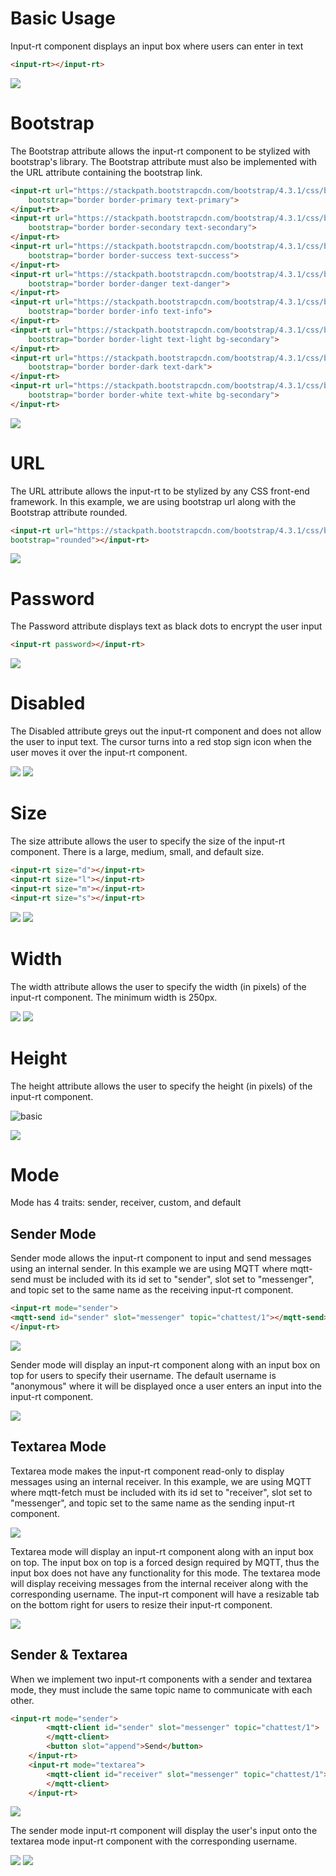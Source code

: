 # Basic Usage
Input-rt component displays an input box where users can enter in text

```html
<input-rt></input-rt>
```

<img src="images/basic_output.png">

# Bootstrap
The Bootstrap attribute allows the input-rt component to be stylized with bootstrap's library. The Bootstrap attribute must also be implemented with the URL attribute containing the bootstrap link. 

<!-- <img src="images/bootstrap.png"> -->
```html
<input-rt url="https://stackpath.bootstrapcdn.com/bootstrap/4.3.1/css/bootstrap.min.css"
    bootstrap="border border-primary text-primary"> 
</input-rt>
<input-rt url="https://stackpath.bootstrapcdn.com/bootstrap/4.3.1/css/bootstrap.min.css"
    bootstrap="border border-secondary text-secondary"> 
</input-rt>
<input-rt url="https://stackpath.bootstrapcdn.com/bootstrap/4.3.1/css/bootstrap.min.css"
    bootstrap="border border-success text-success"> 
</input-rt>
<input-rt url="https://stackpath.bootstrapcdn.com/bootstrap/4.3.1/css/bootstrap.min.css"
    bootstrap="border border-danger text-danger"> 
</input-rt>
<input-rt url="https://stackpath.bootstrapcdn.com/bootstrap/4.3.1/css/bootstrap.min.css"
    bootstrap="border border-info text-info"> 
</input-rt>
<input-rt url="https://stackpath.bootstrapcdn.com/bootstrap/4.3.1/css/bootstrap.min.css"
    bootstrap="border border-light text-light bg-secondary"> 
</input-rt>
<input-rt url="https://stackpath.bootstrapcdn.com/bootstrap/4.3.1/css/bootstrap.min.css"
    bootstrap="border border-dark text-dark"> 
</input-rt>
<input-rt url="https://stackpath.bootstrapcdn.com/bootstrap/4.3.1/css/bootstrap.min.css"
    bootstrap="border border-white text-white bg-secondary"> 
</input-rt>
```
 <img src="images/bootstrap_output.png">

# URL
The URL attribute allows the input-rt to be stylized by any CSS front-end framework. In this example, we are using bootstrap url along with the Bootstrap attribute rounded.

```html
<input-rt url="https://stackpath.bootstrapcdn.com/bootstrap/4.3.1/css/bootstrap.min.css"
bootstrap="rounded"></input-rt>
```
<img src="images/url_output.png">

# Password
The Password attribute displays text as black dots to encrypt the user input

```html
<input-rt password></input-rt>
```

<img src="images/password.png">

# Disabled
The Disabled attribute greys out the input-rt component and does not allow the user to input text. The cursor turns into a red stop sign icon when the user moves it over the input-rt component.

<img src="images/disabled.png">

<img src="images/disabled_output.png">

# Size
The size attribute allows the user to specify the size of the input-rt component. There is a large, medium, small, and default size.
```html
<input-rt size="d"></input-rt>
<input-rt size="l"></input-rt>
<input-rt size="m"></input-rt>
<input-rt size="s"></input-rt>
```


<img src="images/size.png">

<img src="images/size_output.png">

# Width
The width attribute allows the user to specify the width (in pixels) of the input-rt component. The minimum width is 250px.

<img src="images/width.png">
<img src="images/width_output.png">

# Height
The height attribute allows the user to specify the height (in pixels) of the input-rt component.

![basic](images/height.png)

<img src="images/height_output.png">

# Mode
Mode has 4 traits: sender, receiver, custom, and default

## Sender Mode
Sender mode allows the input-rt component to input and send messages using an internal sender. In this example we are using MQTT where mqtt-send must be included with its id set to "sender", slot set to "messenger", and topic set to the same name as the receiving input-rt component. 

```html
<input-rt mode="sender">
<mqtt-send id="sender" slot="messenger" topic="chattest/1"></mqtt-send>
</input-rt>

```
<img src="images/mode_sender.png">

Sender mode will display an input-rt component along with an input box on top for users to specify their username. The default username is "anonymous" where it will be displayed once a user enters an input into the input-rt component.

<img src="images/mode_send_output.png">

## Textarea Mode
Textarea mode makes the input-rt component read-only to display messages using an internal receiver. In this example, we are using MQTT where mqtt-fetch must be included with its id set to "receiver", slot set to "messenger", and topic set to the same name as the sending input-rt component.

<img src="images/mode_textarea.png">

Textarea mode will display an input-rt component along with an input box on top. The input box on top is a forced design required by MQTT, thus the input box does not have any functionality for this mode. The textarea mode will display receiving messages from the internal receiver along with the corresponding username. The input-rt component will have a resizable tab on the bottom right for users to resize their input-rt component. 

<img src="images/mode_textarea_output.png">

## Sender & Textarea
When we implement two input-rt components with a sender and textarea mode, they must include the same topic name to communicate with each other. 
```html
<input-rt mode="sender">
        <mqtt-client id="sender" slot="messenger" topic="chattest/1">
        </mqtt-client>
        <button slot="append">Send</button>
    </input-rt>
    <input-rt mode="textarea">
        <mqtt-client id="receiver" slot="messenger" topic="chattest/1">
        </mqtt-client>
    </input-rt>  
```

<img src="images/mode_send_fetch.png">

The sender mode input-rt component will display the user's input onto the textarea mode input-rt component with the corresponding username.

<img src="images/mode_send_input.png"> <img src="images/mode_send_fetch_output.png">


